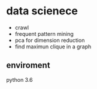 # data scienece
- crawl
- frequent pattern mining
- pca for dimension reduction
- find maximun clique in a graph
## enviroment
python 3.6
